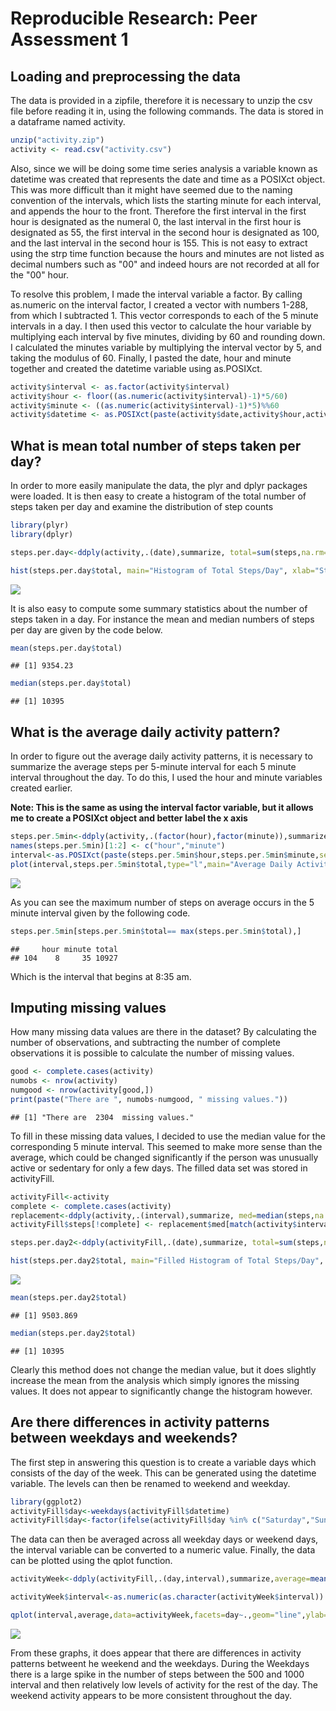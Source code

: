 # Reproducible Research: Peer Assessment 1


## Loading and preprocessing the data
The data is provided in a zipfile, therefore it is necessary to unzip the csv file before reading it in, using the following commands. The data is stored in a dataframe named activity.


```r
unzip("activity.zip")
activity <- read.csv("activity.csv")
```

Also, since we will be doing some time series analysis  a variable known as datetime was created that represents the date and time as a POSIXct object.
This was more difficult than it might have seemed due to the naming convention of the intervals, which lists the starting minute for each interval, and appends the hour to the front. Therefore the first interval in the first hour is designated as the numeral 0, the last interval in the first hour is designated as 55, the first interval in the second hour is designated as 100, and the last interval in the second hour is 155. This is not easy to extract using the strp time function because the hours and minutes are not listed as decimal numbers such as "00" and indeed hours are not recorded at all for the "00" hour.

To resolve this problem, I made the interval variable a factor. By calling as.numeric on the interval factor, I created a vector with numbers 1-288, from which I subtracted 1. This vector corresponds to each of the 5 minute intervals in a day. I then used this vector to calculate the hour variable by multiplying each interval by five minutes, dividing by 60 and rounding down. I calculated the minutes variable by multiplying the interval vector by 5, and taking the modulus of 60. Finally, I  pasted the date, hour and minute together and created the datetime variable using as.POSIXct.


```r
activity$interval <- as.factor(activity$interval)
activity$hour <- floor((as.numeric(activity$interval)-1)*5/60)
activity$minute <- ((as.numeric(activity$interval)-1)*5)%%60
activity$datetime <- as.POSIXct(paste(activity$date,activity$hour,activity$minute,sep=":"),format="%F:%H:%M")
```


## What is mean total number of steps taken per day?
In order to more easily manipulate the data, the plyr and dplyr packages were loaded. It is then easy to create a histogram of the total number of steps taken per day and examine the distribution of step counts


```r
library(plyr)
library(dplyr)

steps.per.day<-ddply(activity,.(date),summarize, total=sum(steps,na.rm=TRUE))

hist(steps.per.day$total, main="Histogram of Total Steps/Day", xlab="Steps/Day",breaks=10)
```

![](PA1_template_files/figure-html/unnamed-chunk-3-1.png) 

It is also easy to compute some summary statistics about the number of steps taken in a day. For instance the mean and median numbers of steps per day are given by the code below.


```r
mean(steps.per.day$total)
```

```
## [1] 9354.23
```

```r
median(steps.per.day$total)
```

```
## [1] 10395
```

## What is the average daily activity pattern?

In order to figure out the average daily activity patterns, it is necessary to summarize the average steps per 5-minute interval for each 5 minute interval throughout the day. To do this, I used the hour and minute variables created earlier.  

**Note: This is the same as using the interval factor variable, but it allows me to create a POSIXct object and better label the x axis**



```r
steps.per.5min<-ddply(activity,.(factor(hour),factor(minute)),summarize, total=sum(steps,na.rm=TRUE))
names(steps.per.5min)[1:2] <- c("hour","minute")
interval<-as.POSIXct(paste(steps.per.5min$hour,steps.per.5min$minute,sep=":"),format="%H:%M")
plot(interval,steps.per.5min$total,type="l",main="Average Daily Activity Pattern", xlab="Time",ylab="Steps")
```

![](PA1_template_files/figure-html/unnamed-chunk-5-1.png) 

As you can see the maximum number of steps on average occurs in the 5 minute interval given by the following code.


```r
steps.per.5min[steps.per.5min$total== max(steps.per.5min$total),]
```

```
##     hour minute total
## 104    8     35 10927
```

Which is the interval that begins at 8:35 am.

## Imputing missing values
How many missing data values are there in the dataset?
By calculating the number of observations, and subtracting the number of complete observations it is possible to calculate the number of missing values.

```r
good <- complete.cases(activity)
numobs <- nrow(activity)
numgood <- nrow(activity[good,])
print(paste("There are ", numobs-numgood, " missing values."))
```

```
## [1] "There are  2304  missing values."
```

To fill in these missing data values, I decided to use the median value for the corresponding 5 minute interval. This seemed to make more sense than the average, which could be changed significantly if the person was unusually active or sedentary for only a few days. The filled data set was stored in activityFill.


```r
activityFill<-activity
complete <- complete.cases(activity)
replacement<-ddply(activity,.(interval),summarize, med=median(steps,na.rm=TRUE))
activityFill$steps[!complete] <- replacement$med[match(activity$interval[!complete],replacement$interval)]

steps.per.day2<-ddply(activityFill,.(date),summarize, total=sum(steps,na.rm=TRUE))

hist(steps.per.day2$total, main="Filled Histogram of Total Steps/Day", xlab="Steps/Day",breaks=10)
```

![](PA1_template_files/figure-html/unnamed-chunk-8-1.png) 

```r
mean(steps.per.day2$total)
```

```
## [1] 9503.869
```

```r
median(steps.per.day2$total)
```

```
## [1] 10395
```

Clearly this method does not change the median value, but it does slightly increase the mean from the analysis which simply ignores the missing values. It does not appear to significantly change the histogram however.

## Are there differences in activity patterns between weekdays and weekends?

The first step in answering this question is to create a variable days which consists of the day of the week. This can be generated using the datetime variable. The levels can then be renamed to weekend and weekday.


```r
library(ggplot2)
activityFill$day<-weekdays(activityFill$datetime)
activityFill$day<-factor(ifelse(activityFill$day %in% c("Saturday","Sunday"),"Weekend","Weekday"))
```

The data can then be averaged across all weekday days or weekend days, the interval variable can be converted to a numeric value. Finally, the data can be plotted using the qplot function.


```r
activityWeek<-ddply(activityFill,.(day,interval),summarize,average=mean(steps,na.rm=TRUE))

activityWeek$interval<-as.numeric(as.character(activityWeek$interval))

qplot(interval,average,data=activityWeek,facets=day~.,geom="line",ylab="Number of Steps")
```

![](PA1_template_files/figure-html/unnamed-chunk-10-1.png) 

From these graphs, it does appear that there are differences in activity patterns betweent he weekend and the weekdays. During the Weekdays there is a large spike in the number of steps between the 500 and 1000 interval and then relatively low levels of activity for the rest of the day. The weekend activity appears to be more consistent throughout the day.



